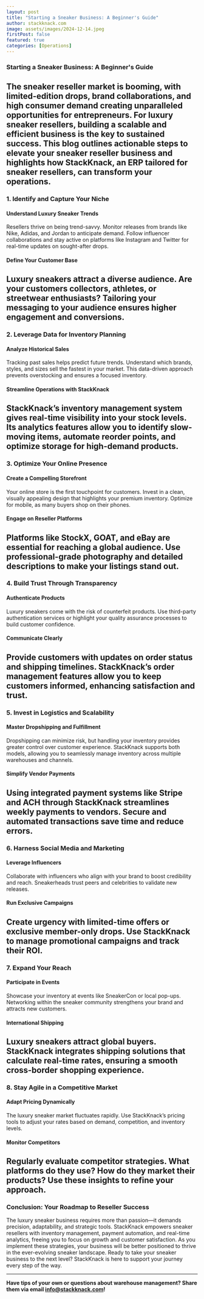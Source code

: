 ```yaml
---
layout: post
title: "Starting a Sneaker Business: A Beginner's Guide"
author: stackknack.com
image: assets/images/2024-12-14.jpeg
firstPost: false
featured: true
categories: [Operations]
---
```


### Starting a Sneaker Business: A Beginner's Guide

## The sneaker reseller market is booming, with limited-edition drops, brand collaborations, and high consumer demand creating unparalleled opportunities for entrepreneurs. For luxury sneaker resellers, building a scalable and efficient business is the key to sustained success. This blog outlines actionable steps to elevate your sneaker reseller business and highlights how StackKnack, an ERP tailored for sneaker resellers, can transform your operations.

### **1. Identify and Capture Your Niche**

#### **Understand Luxury Sneaker Trends**

Resellers thrive on being trend-savvy. Monitor releases from brands like Nike, Adidas, and Jordan to anticipate demand. Follow influencer collaborations and stay active on platforms like Instagram and Twitter for real-time updates on sought-after drops.

#### **Define Your Customer Base**

## Luxury sneakers attract a diverse audience. Are your customers collectors, athletes, or streetwear enthusiasts? Tailoring your messaging to your audience ensures higher engagement and conversions.

### **2. Leverage Data for Inventory Planning**

#### **Analyze Historical Sales**

Tracking past sales helps predict future trends. Understand which brands, styles, and sizes sell the fastest in your market. This data-driven approach prevents overstocking and ensures a focused inventory.

#### **Streamline Operations with StackKnack**

## StackKnack’s inventory management system gives real-time visibility into your stock levels. Its analytics features allow you to identify slow-moving items, automate reorder points, and optimize storage for high-demand products.

### **3. Optimize Your Online Presence**

#### **Create a Compelling Storefront**

Your online store is the first touchpoint for customers. Invest in a clean, visually appealing design that highlights your premium inventory. Optimize for mobile, as many buyers shop on their phones.

#### **Engage on Reseller Platforms**

## Platforms like StockX, GOAT, and eBay are essential for reaching a global audience. Use professional-grade photography and detailed descriptions to make your listings stand out.

### **4. Build Trust Through Transparency**

#### **Authenticate Products**

Luxury sneakers come with the risk of counterfeit products. Use third-party authentication services or highlight your quality assurance processes to build customer confidence.

#### **Communicate Clearly**

## Provide customers with updates on order status and shipping timelines. StackKnack’s order management features allow you to keep customers informed, enhancing satisfaction and trust.

### **5. Invest in Logistics and Scalability**

#### **Master Dropshipping and Fulfillment**

Dropshipping can minimize risk, but handling your inventory provides greater control over customer experience. StackKnack supports both models, allowing you to seamlessly manage inventory across multiple warehouses and channels.

#### **Simplify Vendor Payments**

## Using integrated payment systems like Stripe and ACH through StackKnack streamlines weekly payments to vendors. Secure and automated transactions save time and reduce errors.

### **6. Harness Social Media and Marketing**

#### **Leverage Influencers**

Collaborate with influencers who align with your brand to boost credibility and reach. Sneakerheads trust peers and celebrities to validate new releases.

#### **Run Exclusive Campaigns**

## Create urgency with limited-time offers or exclusive member-only drops. Use StackKnack to manage promotional campaigns and track their ROI.

### **7. Expand Your Reach**

#### **Participate in Events**

Showcase your inventory at events like SneakerCon or local pop-ups. Networking within the sneaker community strengthens your brand and attracts new customers.

#### **International Shipping**

## Luxury sneakers attract global buyers. StackKnack integrates shipping solutions that calculate real-time rates, ensuring a smooth cross-border shopping experience.

### **8. Stay Agile in a Competitive Market**

#### **Adapt Pricing Dynamically**

The luxury sneaker market fluctuates rapidly. Use StackKnack’s pricing tools to adjust your rates based on demand, competition, and inventory levels.

#### **Monitor Competitors**

## Regularly evaluate competitor strategies. What platforms do they use? How do they market their products? Use these insights to refine your approach.

### **Conclusion: Your Roadmap to Reseller Success**

The luxury sneaker business requires more than passion—it demands precision, adaptability, and strategic tools. StackKnack empowers sneaker resellers with inventory management, payment automation, and real-time analytics, freeing you to focus on growth and customer satisfaction. As you implement these strategies, your business will be better positioned to thrive in the ever-evolving sneaker landscape.
Ready to take your sneaker business to the next level? StackKnack is here to support your journey every step of the way.

---

**Have tips of your own or questions about warehouse management? Share them via email info@stackknack.com!**
